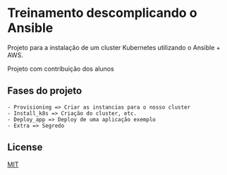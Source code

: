 # Treinamento descomplicando o Ansible

Projeto para a instalação de um cluster Kubernetes utilizando o Ansible + AWS.

Projeto com contribuição dos alunos

## Fases do projeto
```
- Provisioning => Criar as instancias para o nosso cluster
- Install_k8s => Criação do cluster, etc.
- Deploy_app => Deploy de uma aplicação exemplo
- Extra => Segredo
```

## License
[MIT](https://choosealicense.com/licenses/mit/)
